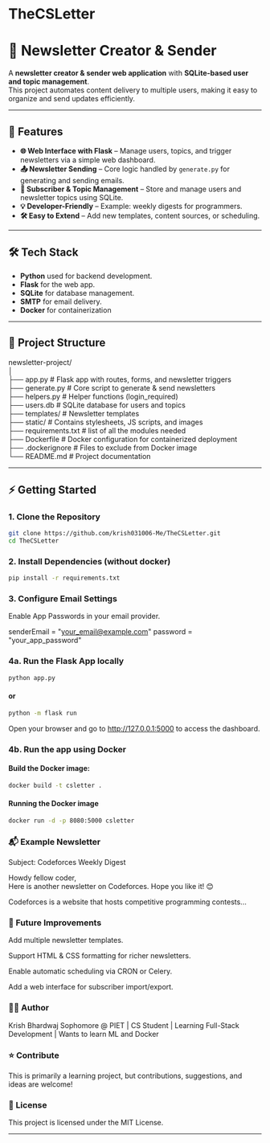 # TheCSLetter
# 📧 Newsletter Creator & Sender

A **newsletter creator & sender web application** with **SQLite-based user and topic management**.  
This project automates content delivery to multiple users, making it easy to organize and send updates efficiently.

---

## 🚀 Features

- **🌐 Web Interface with Flask** – Manage users, topics, and trigger newsletters via a simple web dashboard.  
- **📤 Newsletter Sending** – Core logic handled by `generate.py` for generating and sending emails.  
- **👥 Subscriber & Topic Management** – Store and manage users and newsletter topics using SQLite.  
- **💡 Developer-Friendly** – Example: weekly digests for programmers.  
- **🛠 Easy to Extend** – Add new templates, content sources, or scheduling.

---

## 🛠️ Tech Stack

- **Python** used for backend development.
- **Flask** for the web app.
- **SQLite** for database management.
- **SMTP** for email delivery.
- **Docker** for containerization

---

## 📂 Project Structure

newsletter-project/  
│  
├── app.py # Flask app with routes, forms, and newsletter triggers  
├── generate.py # Core script to generate & send newsletters  
├── helpers.py # Helper functions (login_required)  
├── users.db # SQLite database for users and topics  
├── templates/ # Newsletter templates  
├── static/ # Contains stylesheets, JS scripts, and images  
├── requirements.txt # list of all the modules needed  
├── Dockerfile # Docker configuration for containerized deployment  
├── .dockerignore # Files to exclude from Docker image  
└── README.md # Project documentation  

  ---

## ⚡ Getting Started

### 1. Clone the Repository

```bash
git clone https://github.com/krish031006-Me/TheCSLetter.git
cd TheCSLetter
````

### 2. Install Dependencies (without docker)
```bash 
pip install -r requirements.txt
```

### 3. Configure Email Settings
Enable App Passwords in your email provider.

senderEmail = "your_email@example.com"
password = "your_app_password"

### 4a. Run the Flask App locally
```bash
python app.py
```
#### or
```bash
python -m flask run
```
Open your browser and go to http://127.0.0.1:5000 to access the dashboard.

### 4b. Run the app using Docker
#### Build the Docker image:
```bash
docker build -t csletter .
```
#### Running the Docker image
```bash
docker run -d -p 8080:5000 csletter
```

### 📬 Example Newsletter
Subject: Codeforces Weekly Digest

Howdy fellow coder,  
Here is another newsletter on Codeforces. Hope you like it! 😊  

Codeforces is a website that hosts competitive programming contests...

### 🌱 Future Improvements
Add multiple newsletter templates.

Support HTML & CSS formatting for richer newsletters.

Enable automatic scheduling via CRON or Celery.

Add a web interface for subscriber import/export.

### 🧑‍💻 Author
Krish Bhardwaj
Sophomore @ PIET | CS Student | Learning Full-Stack Development | Wants to learn ML and Docker

### ⭐ Contribute
This is primarily a learning project, but contributions, suggestions, and ideas are welcome!

### 📄 License
This project is licensed under the MIT License.

---

